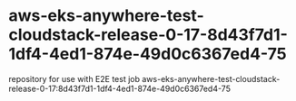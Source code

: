 # aws-eks-anywhere-test-cloudstack-release-0-17-8d43f7d1-1df4-4ed1-874e-49d0c6367ed4-75
repository for use with E2E test job aws-eks-anywhere-test-cloudstack-release-0-17:8d43f7d1-1df4-4ed1-874e-49d0c6367ed4-75
